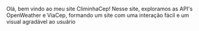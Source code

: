 Olá, bem vindo ao meu site CliminhaCep!
Nesse site, exploramos as API's OpenWeather e ViaCep, formando um site com uma interação fácil e um visual agradável ao usuário 